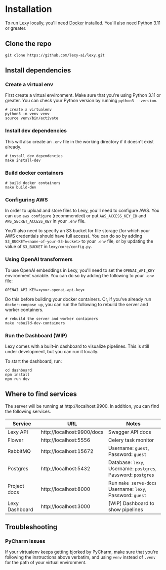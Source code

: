 # Installation

To run Lexy locally, you'll need [Docker](https://www.docker.com/get-started/) installed. You'll also need Python 3.11 or greater.

## Clone the repo

```Shell
git clone https://github.com/lexy-ai/lexy.git
```


## Install dependencies

### Create a virtual env

First create a virtual environment. Make sure that you're using Python 3.11 or greater. You can check your Python version by running `python3 --version`.

```Shell
# create a virtualenv
python3 -m venv venv 
source venv/bin/activate
```

### Install dev dependencies

This will also create an `.env` file in the working directory if it doesn't exist already.

```Shell
# install dev dependencies
make install-dev
```

### Build docker containers

```Shell
# build docker containers
make build-dev
```

### Configuring AWS

In order to upload and store files to Lexy, you'll need to configure AWS. You can use `aws configure` (recommended) or 
put `AWS_ACCESS_KEY_ID` and `AWS_SECRET_ACCESS_KEY` in your `.env` file.

You'll also need to specify an S3 bucket for file storage (for which your AWS credentials should have full access). 
You can do so by adding `S3_BUCKET=<name-of-your-S3-bucket>` to your `.env` file, or by updating the value of 
`S3_BUCKET` in `lexy/core/config.py`.

### Using OpenAI transformers

To use OpenAI embeddings in Lexy, you'll need to set the `OPENAI_API_KEY` environment variable. You can do so by adding 
the following to your `.env` file:

```Shell
OPENAI_API_KEY=<your-openai-api-key>
```

Do this before building your docker containers. Or, if you've already run `docker-compose up`, you can run the 
following to rebuild the server and worker containers.

```shell
# rebuild the server and worker containers
make rebuild-dev-containers
```

### Run the Dashboard (WIP)

Lexy comes with a built-in dashboard to visualize pipelines. This is still under development, but you can run it locally.

To start the dashboard, run:

```shell
cd dashboard
npm install
npm run dev
```

## Where to find services

The server will be running at http://localhost:9900. In addition, you can find the following services.


| Service        | URL                        | Notes                                                         |
|----------------|----------------------------|---------------------------------------------------------------|
| Lexy API       | http://localhost:9900/docs | Swagger API docs                                              |
| Flower         | http://localhost:5556      | Celery task monitor                                           |
| RabbitMQ       | http://localhost:15672     | Username: `guest`, Password: `guest`                          |
| Postgres       | http://localhost:5432      | Database: `lexy`, Username: `postgres`, Password: `postgres`  |
| Project docs   | http://localhost:8000      | Run `make serve-docs`<br/>Username: `lexy`, Password: `guest` |
| Lexy Dashboard | http://localhost:3000      | [WIP] Dashboard to show pipelines                             |


## Troubleshooting

### PyCharm issues

If your virtualenv keeps getting bjorked by PyCharm, make sure that you're following the instructions above verbatim, 
and using `venv` instead of `.venv` for the path of your virtual environment.
